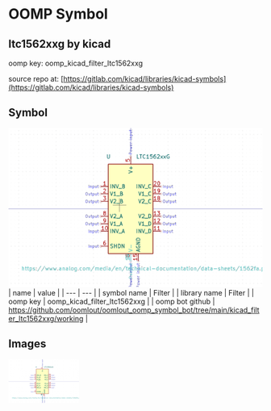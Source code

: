# OOMP Symbol  
## ltc1562xxg  by kicad  
  
oomp key: oomp_kicad_filter_ltc1562xxg  
  
source repo at: [https://gitlab.com/kicad/libraries/kicad-symbols](https://gitlab.com/kicad/libraries/kicad-symbols)  
## Symbol  
  
[![working.png](working_600.png)](working.png)  
| name | value | 
| --- | --- | 
| symbol name | Filter | 
| library name | Filter | 
| oomp key | oomp_kicad_filter_ltc1562xxg | 
| oomp bot github | https://github.com/oomlout/oomlout_oomp_symbol_bot/tree/main/kicad_filter_ltc1562xxg/working | 
## Images  
  
[![working.png](working_140.png)](working.png)  
